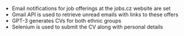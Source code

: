 * Email notifications for job offerings at the jobs.cz website are set
* Gmail API is used to retrieve unread emails with links to these offers
* GPT-3 generates CVs for both ethnic groups
* Selenium is used to submit the CV along with personal details